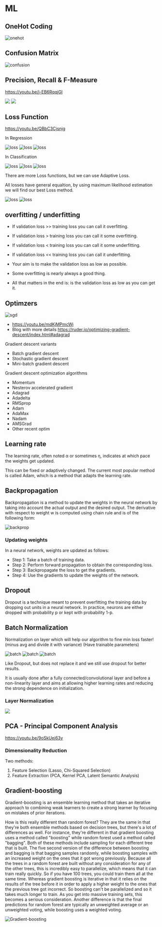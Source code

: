 # ML

## OneHot Coding

![onehot](https://jalammar.github.io/images/t/one-hot-vocabulary-example.png)

## Confusion Matrix

![confusion](assets/confusion-matrix.png)

## Precision, Recall & F-Measure

<https://youtu.be/j-EB6RqqjGI>

![](assets/measure1.jpg)
![](assets/measure2.jpg)

## Loss Function

<https://youtu.be/QBbC3Cjsnjg>

In Regression

![loss](assets/loss/1.jpg)
![loss](assets/loss/2.jpg)
![loss](assets/loss/3.jpg)

In Classification

![loss](assets/loss/4.jpg)
![loss](assets/loss/5.jpg)
![loss](assets/loss/6.jpg)

There are more Loss functions, but we can use Adaptive Loss.

All losses have general equaltion, by using maximum likelihood estimation we will find our best Loss method.

![loss](assets/loss/8.jpg)
![loss](assets/loss/7.jpg)

## overfitting / underfitting

- If validation loss >> training loss you can call it overfitting.
- If validation loss  > training loss you can call it some overfitting.
- If validation loss  < training loss you can call it some underfitting.
- If validation loss << training loss you can call it underfitting.

- Your aim is to make the validation loss as low as possible.
- Some overfitting is nearly always a good thing.
- All that matters in the end is: is the validation loss as low as you can get it.

## Optimzers

![sgd](https://ruder.io/content/images/2015/12/without_momentum.gif)

- <https://youtu.be/mdKjMPmcWj>
- Blog with more details <https://ruder.io/optimizing-gradient-descent/index.html#adagrad>

Gradient descent variants

- Batch gradient descent
- Stochastic gradient descent
- Mini-batch gradient descent

Gradient descent optimization algorithms

- Momentum
- Nesterov accelerated gradient
- Adagrad
- Adadelta
- RMSprop
- Adam
- AdaMax
- Nadam
- AMSGrad
- Other recent optim

## Learning rate

The learning rate, often noted α or sometimes η, indicates at which pace the weights get updated.

This can be fixed or adaptively changed. The current most popular method is called Adam, which is a method that adapts the learning rate.

## Backpropagation

Backpropagation is a method to update the weights in the neural network by taking into account the actual output and the desired output. The derivative with respect to weight w is computed using chain rule and is of the following form:

![backprop](assets/backprop.jpg)

### Updating weights

In a neural network, weights are updated as follows:

- Step 1: Take a batch of training data.
- Step 2: Perform forward propagation to obtain the corresponding loss.
- Step 3: Backpropagate the loss to get the gradients.
- Step 4: Use the gradients to update the weights of the network.

## Dropout

Dropout is a technique meant to prevent overfitting the training data by dropping out units in a neural network. In practice, neurons are either dropped with probability p or kept with probability 1-p.

## Batch Normalization

Normalization on layer which will help our algorithm to fine min loss faster! (minus avg and divide it with variance) (Have trainable parameters)

![batch](assets/batch/1.jpg)
![batch](assets/batch/2.jpg)
![batch](assets/batch/3.jpg)

Like Dropout, but does not replace it and we still use dropout for better results.

It is usually done after a fully connected/convolutional layer and before a non-linearity layer and aims at allowing higher learning rates and reducing the strong dependence on initialization.

### Layer Normalization

![](assets/normz.jpg)

## PCA - Principal Component Analysis

<https://youtu.be/9oSkUej63y>

### Dimensionality Reduction

Two methods:

1. Feature Selection (Lasso, Chi-Squared Selection)
2. Feature Extraction (PCA, Kernel PCA, Latent Semantic Analysis)

## Gradient-boosting

Gradient-boosting is an ensemble learning method that takes an iterative approach to combining weak learners to create a strong learner by focusing on mistakes of prior iterations.

How is this really different than random forest? They are the same in that they're both ensemble methods based on decision trees, but there's a lot of differences as well. For instance, they're different in that gradient boosting uses a method called "boosting" while random forest used a method called "bagging". Both of these methods include sampling for each different tree that is built. The five second version of the difference between boosting and bagging is that bagging samples randomly, while boosting samples with an increased weight on the ones that it got wrong previously. Because all the trees in a random forest are built without any consideration for any of the other trees, this is incredibly easy to parallelize, which means that it can train really quickly. So if you have 100 trees, you could train them all at the same time. Whereas gradient boosting is iterative in that it relies on the results of the tree before it in order to apply a higher weight to the ones that the previous tree got incorrect. So boosting can't be parallelized and so it takes much longer to train. As you get into massive training sets, this becomes a serious consideration. Another difference is that the final predictions for random forest are typically an unweighted average or an unweighted voting, while boosting uses a weighted voting.

![Gradient-boosting](./assets/Gradient-boosting.png)